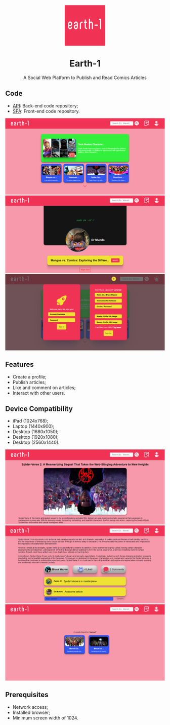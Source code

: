 <div align="center">
    <img src="./logo.png" width="128" height="128" style="display: block; margin: 0 auto"/>
    <h1>Earth-1</h1>
    <p>A Social Web Platform to Publish and Read Comics Articles</p>
</div>

## Code
- [API](https://github.com/pedrjose/earth-1): Back-end code repository;
- [SPA](https://github.com/pedrjose/earth1-spa): Front-end code repository.

<p align="center">
  <img src="./screen-1.png" />
  <img src="./screen-2.png" />
  <img src="./screen-6.png" />
</p>

## Features
- Create a profile;
- Publish articles;
- Like and comment on articles;
- Interact with other users.

## Device Compatibility
- iPad (1024x768);
- Laptop (1440x900);
- Desktop (1680x1050);
- Desktop (1920x1080);
- Desktop (2560x1440).

<p align="center">
  <img src="./screen-3.png" />
  <img src="./screen-4.png" />
  <img src="./screen-5.png" />
</p>

## Prerequisites
- Network access;
- Installed browser;
- Minimum screen width of 1024.
